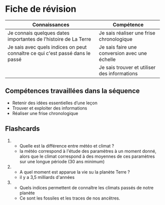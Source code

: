 # Fiche de révision

| Connaissances   | Compétence   |
| --- | ---- |
|   Je connais quelques dates importantes de l'histoire de La Terre     |      Je sais réaliser une frise chronologique     |
|   Je sais avec quels indices on peut connaître ce qui c'est passé dans le passé  | Je sais faire une conversion avec une échelle |
|   |   Je sais trouver et utiliser des informations  |

## Compétences travaillées dans la séquence
- Retenir des idées essentielles d’une leçon
- Trouver et exploiter des informations
- Réaliser une frise chronologique


## Flashcards


<div markdown class="flashcard">

1. 
    - Quelle est la différence entre météo et climat ?
    - la météo correspond à l'étude des paramètres à un moment donné, alors que le climat correspond à des moyennes de ces paramètres sur une longue période (30 ans minimum)
2. 
    - A quel moment est apparue la vie su la planète Terre ?
    - il y a 3,5 milliards d'années
3. 
    - Quels indices permettent de connaître les climats passés de notre planète
    - Ce sont les fossiles et les traces de nos ancêtres.

</div>
